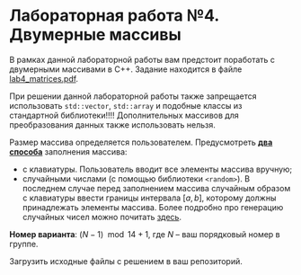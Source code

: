 # Лабораторная работа №4. Двумерные массивы

В рамках данной лабораторной работы вам предстоит поработать с двумерными массивами в C++. Задание находится в файле [lab4_matrices.pdf](lab4_matrices.pdf).

При решении данной лабораторной работы также запрещается использовать `std::vector`, `std::array` и подобные классы из стандартной библиотеки!!!! Дополнительных массивов для преобразования данных также использовать нельзя.

Размер массива определяется пользователем. Предусмотреть <u>**два способа**</u> заполнения массива:  
- с клавиатуры. Пользователь вводит все элементы массива вручную;
- случайными числами (с помощью библиотеки `<random>`). В последнем случае перед заполнением массива случайным образом с клавиатуры ввести границы интервала $[a, b]$, которому должны принадлежать элементы массива. Более подробно про генерацию случайных чисел можно почитать [здесь](../../tutorials/random_tutorial.pdf).

**Номер варианта**: $(N - 1) \mod14 + 1$, где $N$ – ваш порядковый номер в группе.

Загрузить исходные файлы с решением в ваш репозиторий.
